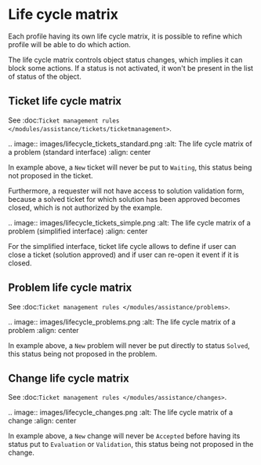Life cycle matrix
=================

Each profile having its own life cycle matrix, it is possible to refine which profile will be able to do which action.

The life cycle matrix controls object status changes, which implies it can block some actions. If a status is not activated, it won't be present in the list of status of the object.

Ticket life cycle matrix
------------------------

See :doc:`Ticket management rules </modules/assistance/tickets/ticketmanagement>`.

.. image:: images/lifecycle_tickets_standard.png
   :alt: The life cycle matrix of a problem (standard interface)
   :align: center

In example above, a `New` ticket will never be put to `Waiting`, this status being not proposed in the ticket.

Furthermore, a requester will not have access to solution validation form, because a solved ticket for which solution has been approved becomes closed, which is not authorized by the example.

.. image:: images/lifecycle_tickets_simple.png
   :alt: The life cycle matrix of a problem (simplified interface)
   :align: center

For the simplified interface, ticket life cycle allows to define if user can close a ticket (solution approved) and if user can re-open it event if it is closed.

Problem life cycle matrix
-------------------------

See :doc:`Ticket management rules </modules/assistance/problems>`.

.. image:: images/lifecycle_problems.png
   :alt: The life cycle matrix of a problem
   :align: center

In example above, a `New` problem will never be put directly to status `Solved`, this status being not proposed in the problem.

Change life cycle matrix
------------------------

See :doc:`Ticket management rules </modules/assistance/changes>`.

.. image:: images/lifecycle_changes.png
   :alt: The life cycle matrix of a change
   :align: center

In example above, a `New` change will never be `Accepted` before having its status put to `Evaluation` or `Validation`, this status being not proposed in the change.

